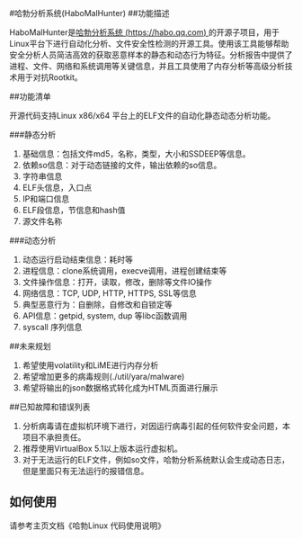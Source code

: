 #哈勃分析系统(HaboMalHunter)
##功能描述

HaboMalHunter是[哈勃分析系统 (https://habo.qq.com) ](https://habo.qq.com)的开源子项目，用于Linux平台下进行自动化分析、文件安全性检测的开源工具。使用该工具能够帮助安全分析人员简洁高效的获取恶意样本的静态和动态行为特征。分析报告中提供了进程、文件、网络和系统调用等关键信息，并且工具使用了内存分析等高级分析技术用于对抗Rootkit。

##功能清单

开源代码支持Linux x86/x64 平台上的ELF文件的自动化静态动态分析功能。

###静态分析

1. 基础信息：包括文件md5，名称，类型，大小和SSDEEP等信息。
2. 依赖so信息：对于动态链接的文件，输出依赖的so信息。
3. 字符串信息
4. ELF头信息，入口点
5. IP和端口信息
6. ELF段信息，节信息和hash值
7. 源文件名称

###动态分析

1. 动态运行启动结束信息：耗时等
2. 进程信息：clone系统调用，execve调用，进程创建结束等
3. 文件操作信息：打开，读取，修改，删除等文件IO操作
4. 网络信息：TCP, UDP, HTTP, HTTPS, SSL等信息 
5. 典型恶意行为：自删除，自修改和自锁定等
6. API信息：getpid, system, dup 等libc函数调用
7. syscall 序列信息

##未来规划

1. 希望使用volatility和LiME进行内存分析
2. 希望增加更多的病毒规则(./util/yara/malware)
3. 希望将输出的json数据格式转化成为HTML页面进行展示

##已知故障和错误列表

1. 分析病毒请在虚拟机环境下进行，对因运行病毒引起的任何软件安全问题，本项目不承担责任。
2. 推荐使用VirtualBox 5.1以上版本运行虚拟机。
3. 对于无法运行的ELF文件，例如so文件，哈勃分析系统默认会生成动态日志，但是里面只有无法运行的报错信息。

## 如何使用
请参考主页文档《哈勃Linux 代码使用说明》
